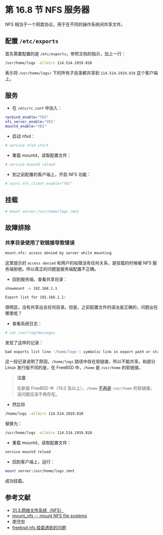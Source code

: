 # 第 16.8 节 NFS 服务器

NFS 相当于一个网盘协议，用于在不同的操作系统间共享文件。

## 配置 `/etc/exports`

首先需要配置的是 `/etc/exports`，参照文档的指示，加上一行：

```sh
/usr/home/logs -alldirs 114.514.1919.810
```

表示将 `/usr/home/logs/` 下的所有子目录都共享到 `114.514.1919.810` 这个客户端上。

## 服务

- 在 `/etc/rc.conf` 中加入：

```sh
rpcbind_enable="YES"
nfs_server_enable="YES"
mountd_enable="YES"
```

- 启动 nfsd：

```sh
# service nfsd start
```

- 重载 mountd，读取配置文件：

```sh
# service mountd reload
```

- 到之前配置的客户端上，开启 NFS 功能：

```sh
# sysrc nfs_client_enable="YES"
```

## 挂载

```sh
# mount server:/usr/home/logs /mnt
```

## 故障排除

### 共享目录使用了软链接导致错误


```sh
mount.nfs: access denied by server while mounting
```

这里提示的 `access denied` 和用户的权限没有任何关系，是挂载的时候被 NFS 服务端拒绝。所以真正的问题是服务端配置不正确。

- 回到服务端，查看共享目录：

```sh
showmount -e 192.168.1.1
```

```sh
Export list for 192.168.1.1:
```

很明显，没有共享出去任何目录。但是，之前配置文件的语法是正确的，问题出在哪里呢？

- 查看系统日志：

```sh
# cat /var/log/messages
```

发现了这样的记录：

```sh
bad exports list line '/home/logs': symbolic link in export path or statfs failed
```

这一段记录说明了原因，`/home/logs` 路径中存在软链接，所以不能共享。和部分 Linux 发行版不同的是，在 FreeBSD 中，`/home` 是 `/usr/home` 的软链接。

>**注意**
>
>在新版 FreeBSD 中（14.0 及以上），`/home` [不再是](https://cgit.freebsd.org/src/commit/?id=bbb2d2ce4220) `/usr/home` 的软链接，该问题应该不再存在。

- 然后将

```sh
/home/logs -alldirs 114.514.1919.810
```

替换为：

```sh
/usr/home/logs -alldirs 114.514.1919.810
```

- 重载 mountd，读取配置文件：

```sh
service mountd reload
```

- 回到客户端上，运行：

```sh
mount server:/usr/home/logs /mnt
```

成功挂载。

## 参考文献

- [31.3.网络文件系统（NFS）](https://handbook.bsdcn.org/di-31-zhang-wang-luo-fu-wu-qi/31.3.-wang-luo-wen-jian-xi-tong-nfs.html)
- [mount_nfs -- mount NFS file systems](https://www.freebsd.org/cgi/man.cgi?mount_nfs(8))
- [李守中](https://note.lishouzhong.com/article/translation/sitemap-index.html)
- [freebsd nfs 挂载遇到的问题](https://blog.51cto.com/chhquan/1708250)

